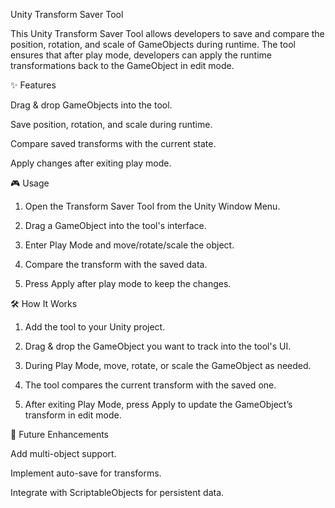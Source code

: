 Unity Transform Saver Tool

This Unity Transform Saver Tool allows developers to save and compare the position, rotation, and scale of GameObjects during runtime. The tool ensures that after play mode, developers can apply the runtime transformations back to the GameObject in edit mode.

✨ Features

Drag & drop GameObjects into the tool.

Save position, rotation, and scale during runtime.

Compare saved transforms with the current state.

Apply changes after exiting play mode.


🎮 Usage

1. Open the Transform Saver Tool from the Unity Window Menu.


2. Drag a GameObject into the tool's interface.


3. Enter Play Mode and move/rotate/scale the object.


4. Compare the transform with the saved data.


5. Press Apply after play mode to keep the changes.




🛠️ How It Works

1. Add the tool to your Unity project.


2. Drag & drop the GameObject you want to track into the tool's UI.


3. During Play Mode, move, rotate, or scale the GameObject as needed.


4. The tool compares the current transform with the saved one.


5. After exiting Play Mode, press Apply to update the GameObject’s transform in edit mode.


📍 Future Enhancements

Add multi-object support.

Implement auto-save for transforms.

Integrate with ScriptableObjects for persistent data.

